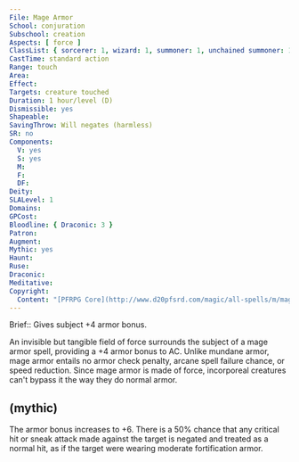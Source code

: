 ```yaml
---
File: Mage Armor
School: conjuration
Subschool: creation
Aspects: [ force ]
ClassList: { sorcerer: 1, wizard: 1, summoner: 1, unchained summoner: 1, witch: 1, bloodrager: 1, occultist: 1, psychic: 1, spiritualist: 1 }
CastTime: standard action
Range: touch
Area: 
Effect: 
Targets: creature touched
Duration: 1 hour/level (D)
Dismissible: yes
Shapeable: 
SavingThrow: Will negates (harmless)
SR: no
Components:
  V: yes
  S: yes
  M: 
  F: 
  DF: 
Deity: 
SLALevel: 1
Domains: 
GPCost: 
Bloodline: { Draconic: 3 }
Patron: 
Augment: 
Mythic: yes
Haunt: 
Ruse: 
Draconic: 
Meditative: 
Copyright:
  Content: "[PFRPG Core](http://www.d20pfsrd.com/magic/all-spells/m/mage-armor)"
---
```

Brief:: Gives subject +4 armor bonus.

An invisible but tangible field of force surrounds the subject of a mage armor spell, providing a +4 armor bonus to AC.  Unlike mundane armor, mage armor entails no armor check penalty, arcane spell failure chance, or speed reduction. Since mage armor is made of force, incorporeal creatures can't bypass it the way they do normal armor.


## (mythic)

The armor bonus increases to +6. There is a 50% chance that any critical hit or sneak attack made against the target is negated and treated as a normal hit, as if the target were wearing moderate fortification armor.
